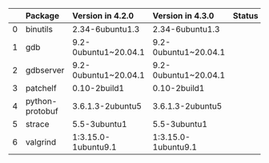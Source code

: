 <!-- markdown-link-check-disable -->

|    | Package         | Version in 4.2.0     | Version in 4.3.0     | Status   |
|---:|:----------------|:---------------------|:---------------------|:---------|
|  0 | binutils        | 2.34-6ubuntu1.3      | 2.34-6ubuntu1.3      |          |
|  1 | gdb             | 9.2-0ubuntu1~20.04.1 | 9.2-0ubuntu1~20.04.1 |          |
|  2 | gdbserver       | 9.2-0ubuntu1~20.04.1 | 9.2-0ubuntu1~20.04.1 |          |
|  3 | patchelf        | 0.10-2build1         | 0.10-2build1         |          |
|  4 | python-protobuf | 3.6.1.3-2ubuntu5     | 3.6.1.3-2ubuntu5     |          |
|  5 | strace          | 5.5-3ubuntu1         | 5.5-3ubuntu1         |          |
|  6 | valgrind        | 1:3.15.0-1ubuntu9.1  | 1:3.15.0-1ubuntu9.1  |          |